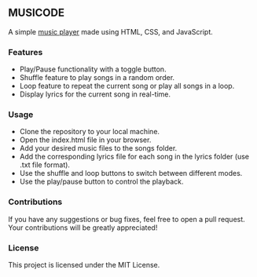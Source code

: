 ## MUSICODE
A simple [music player](https://bit-by-bits.github.io/Musicode/) made using HTML, CSS, and JavaScript.

### Features
- Play/Pause functionality with a toggle button.
- Shuffle feature to play songs in a random order.
- Loop feature to repeat the current song or play all songs in a loop.
- Display lyrics for the current song in real-time.

### Usage
- Clone the repository to your local machine.
- Open the index.html file in your browser.
- Add your desired music files to the songs folder.
- Add the corresponding lyrics file for each song in the lyrics folder (use .txt file format).
- Use the shuffle and loop buttons to switch between different modes.
- Use the play/pause button to control the playback.

### Contributions
If you have any suggestions or bug fixes, feel free to open a pull request. Your contributions will be greatly appreciated!

### License
This project is licensed under the MIT License.
